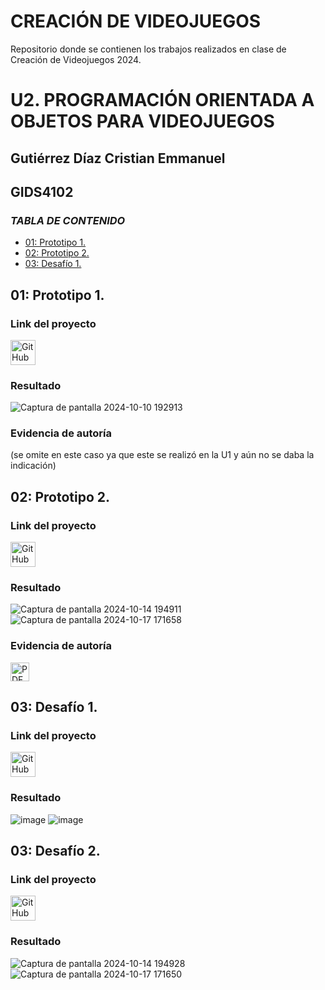 # CREACIÓN DE VIDEOJUEGOS
Repositorio donde se contienen los trabajos realizados en clase de Creación de Videojuegos 2024. 

# U2. PROGRAMACIÓN ORIENTADA A OBJETOS PARA VIDEOJUEGOS
## Gutiérrez Díaz Cristian Emmanuel
## GIDS4102

### *TABLA DE CONTENIDO*
- [01: Prototipo 1.](#01-Prototipo-1)
- [02: Prototipo 2.](#02-Prototipo-2)
- [03: Desafío 1.](#03-Desafío-1)

## 01: Prototipo 1.
### Link del proyecto
<a href="https://github.com/EmmanuelG447/Creaci-n-de-Videojuegos-GIDS4102/blob/main/prototipo1.unitypackage">
    <img src="https://cdn-icons-png.flaticon.com/128/733/733553.png" alt="GitHub" width="40"/>
</a>

### Resultado
![Captura de pantalla 2024-10-10 192913](https://github.com/user-attachments/assets/79a6320a-58da-4b02-8ca6-a920b4973154)


### Evidencia de autoría
(se omite en este caso ya que este se realizó en la U1 y aún no se daba la indicación)

## 02: Prototipo 2.
### Link del proyecto
<a href="https://github.com/EmmanuelG447/Creaci-n-de-Videojuegos-GIDS4102/blob/main/prototipo%202.unitypackage">
    <img src="https://cdn-icons-png.flaticon.com/128/733/733553.png" alt="GitHub" width="40"/>
</a>

### Resultado
![Captura de pantalla 2024-10-14 194911](https://github.com/user-attachments/assets/06d7c43c-378e-4e63-97c1-cd45bea2d618)
![Captura de pantalla 2024-10-17 171658](https://github.com/user-attachments/assets/e433fde1-8871-4fad-ac93-faa8eb018a04)



### Evidencia de autoría
<a href="https://github.com/user-attachments/files/17424728/LECCION02_GutierrezDiazCristianEmmanuel.pdf" target="_blank">
    <img src="https://upload.wikimedia.org/wikipedia/commons/8/87/PDF_file_icon.svg" alt="PDF" width="30"/>
</a>



## 03: Desafío 1.
### Link del proyecto
<a href="https://github.com/EmmanuelG447/Creaci-n-de-Videojuegos-GIDS4102/blob/main/Challenge%201%20avion.unitypackage">
    <img src="https://cdn-icons-png.flaticon.com/128/733/733553.png" alt="GitHub" width="40"/>
</a>

### Resultado
![image](https://github.com/user-attachments/assets/98a4df4f-1f13-4195-a9aa-76efeadff211)
![image](https://github.com/user-attachments/assets/db7077f7-8214-448c-9cec-816cb86886e4)

## 03: Desafío 2.
### Link del proyecto
<a href="https://github.com/EmmanuelG447/Creaci-n-de-Videojuegos-GIDS4102/blob/main/Desafio%202.unitypackage">
    <img src="https://cdn-icons-png.flaticon.com/128/733/733553.png" alt="GitHub" width="40"/>
</a>

### Resultado
![Captura de pantalla 2024-10-14 194928](https://github.com/user-attachments/assets/efff87d4-daef-4336-8980-b3646ad09a2a)
![Captura de pantalla 2024-10-17 171650](https://github.com/user-attachments/assets/11597e1a-4afd-4d0e-a734-f4b7f015ae22)
